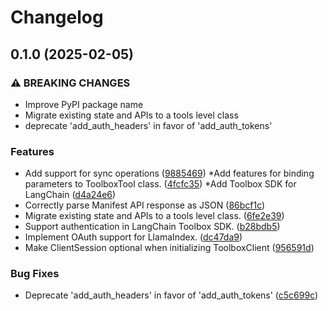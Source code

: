 # Changelog

## 0.1.0 (2025-02-05)


### ⚠ BREAKING CHANGES

* Improve PyPI package name
* Migrate existing state and APIs to a tools level class
* deprecate 'add_auth_headers' in favor of 'add_auth_tokens' 

### Features

* Add support for sync operations ([9885469](https://github.com/googleapis/genai-toolbox-langchain-python/commit/9885469703d88afc7c7aed10c85e97c099d7e532))
*Add features for binding parameters to ToolboxTool class. ([4fcfc35](https://github.com/googleapis/genai-toolbox-langchain-python/commit/4fcfc3549038c52c495d452f36037817a30eed2e))
*Add Toolbox SDK for LangChain ([d4a24e6](https://github.com/googleapis/genai-toolbox-langchain-python/commit/d4a24e66139cb985d7457d9162766ce564c36656))
* Correctly parse Manifest API response as JSON ([86bcf1c](https://github.com/googleapis/genai-toolbox-langchain-python/commit/86bcf1c4db65aa5214f4db280d55cfc23edac361))
* Migrate existing state and APIs to a tools level class. ([6fe2e39](https://github.com/googleapis/genai-toolbox-langchain-python/commit/6fe2e39eb16eeeeaedea0a31fc2125b105d633b4))
* Support authentication in LangChain Toolbox SDK. ([b28bdb5](https://github.com/googleapis/genai-toolbox-langchain-python/commit/b28bdb5b12cdfe3fe6768345c00a65a65d91b81b))
* Implement OAuth support for LlamaIndex. ([dc47da9](https://github.com/googleapis/genai-toolbox-langchain-python/commit/dc47da9282af876939f60d6b24e5a9cf3bf75dfd))
* Make ClientSession optional when initializing ToolboxClient ([956591d](https://github.com/googleapis/genai-toolbox-langchain-python/commit/956591d1da69495df3f602fd9e5fd967bd7ea5ca))


### Bug Fixes

* Deprecate 'add_auth_headers' in favor of 'add_auth_tokens' ([c5c699c](https://github.com/googleapis/genai-toolbox-langchain-python/commit/c5c699cc29bcc0708a31bff90e8cec489982fe2a))

